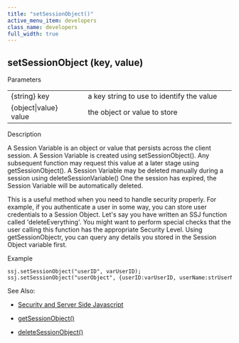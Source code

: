 ```yaml
---
title: "setSessionObject()"
active_menu_item: developers
class_name: developers
full_width: true
---
```



## setSessionObject (key, value)

Parameters

<table>
<tr>
<td width="165">
{string} key

</td>
<td width="27">
</td>
<td width="688">
a key string to use to identify the value

</td>
</tr>
<tr>
<td width="165">
{object|value} value

</td>
<td width="27">
</td>
<td width="688">
the object or value to store

</td>
</tr>
</table>

Description

A Session Variable is an object or value that persists across the client session. A Session Variable is created using setSessionObject(). Any subsequent function may request this value at a later stage using getSessionObject(). A Session Variable may be deleted manually during a session using deleteSessionVariable() One the session has expired, the Session Variable will be automatically deleted.

This is a useful method when you need to handle security properly. For example, if you authenticate a user in some way, you can store user credentials to a Session Object. Let's say you have written an SSJ function called 'deleteEverything'. You might want to perform special checks that the user calling this function has the appropriate Security Level. Using getSessionObjectr, you can query any details you stored in the Session Object variable first.

Example

    ssj.setSessionObject("userID", varUserID);
    ssj.setSessionObject("userObject", {userID:varUserID, userName:strUserName});
   

See Also:

 - [Security and Server Side Javascript](../../../server-side-scripting-overview/writing-secure-code)

 - [getSessionObject()](getsessionobject)

 - [deleteSessionObject()](deletesessionobject)

